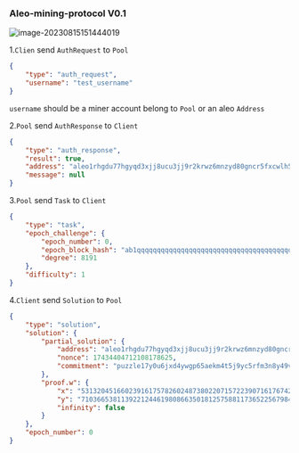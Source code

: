 ### Aleo-mining-protocol V0.1

![image-20230815151444019](https://cdn.jsdelivr.net/gh/ghostant-1017/img@main/img/image-20230815151444019.png)

1.`Clien` send `AuthRequest` to `Pool`

```json
{
    "type": "auth_request",
    "username": "test_username"
}
```

`username` should be a miner account belong to `Pool` or an aleo `Address`

2.`Pool` send `AuthResponse` to `Client`

```json
{
    "type": "auth_response",
    "result": true,
    "address": "aleo1rhgdu77hgyqd3xjj8ucu3jj9r2krwz6mnzyd80gncr5fxcwlh5rsvzp9px",
    "message": null
}
```

3.`Pool` send `Task` to `Client`

```json
{
    "type": "task",
    "epoch_challenge": {
        "epoch_number": 0,
        "epoch_block_hash": "ab1qqqqqqqqqqqqqqqqqqqqqqqqqqqqqqqqqqqqqqqqqqqqqqqqqqqq5g436j",
        "degree": 8191
    },
    "difficulty": 1
}
```

4.`Client` send `Solution` to `Pool`

```json
{
    "type": "solution",
    "solution": {
        "partial_solution": {
            "address": "aleo1rhgdu77hgyqd3xjj8ucu3jj9r2krwz6mnzyd80gncr5fxcwlh5rsvzp9px",
            "nonce": 17434404712108178625,
            "commitment": "puzzle17y0u6jxd4ywgp65aekm4t5j9yc5rfm3n8y49vm36lftpkecdt7fsdtx9z2kgde4mm4vac270zelgqezpl00"
        },
        "proof.w": {
            "x": "5313204516602391617578260248738022071572239071617674251205960352549628692580589949066636165162788432007586213586",
            "y": "71036653811392212446198086635018125758811736522567984443760491619503963418585905446717771586361166967319050026503",
            "infinity": false
        }
    },
    "epoch_number": 0
}
```

